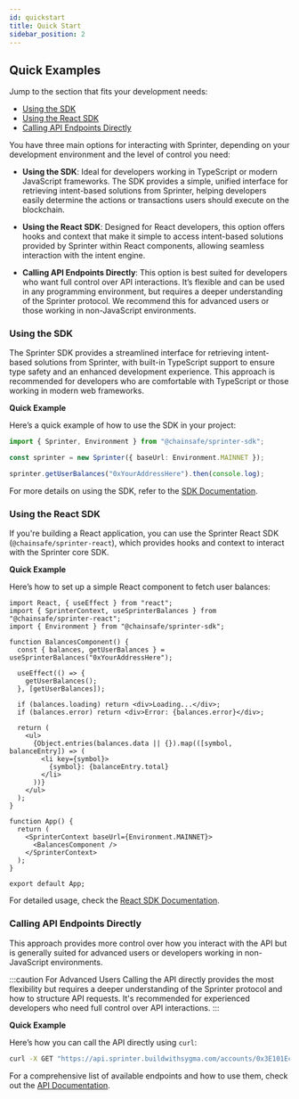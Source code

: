 ```yaml
---
id: quickstart
title: Quick Start
sidebar_position: 2
---
```


## Quick Examples

Jump to the section that fits your development needs:

- [Using the SDK](#using-the-sdk)
- [Using the React SDK](#using-the-react-sdk)
- [Calling API Endpoints Directly](#calling-api-endpoints-directly)

You have three main options for interacting with Sprinter, depending on your development environment and the level of control you need:

- **Using the SDK**: Ideal for developers working in TypeScript or modern JavaScript frameworks. The SDK provides a simple, unified interface for retrieving intent-based solutions from Sprinter, helping developers easily determine the actions or transactions users should execute on the blockchain.

- **Using the React SDK**: Designed for React developers, this option offers hooks and context that make it simple to access intent-based solutions provided by Sprinter within React components, allowing seamless interaction with the intent engine.

- **Calling API Endpoints Directly**: This option is best suited for developers who want full control over API interactions. It’s flexible and can be used in any programming environment, but requires a deeper understanding of the Sprinter protocol. We recommend this for advanced users or those working in non-JavaScript environments.

### Using the SDK

The Sprinter SDK provides a streamlined interface for retrieving intent-based solutions from Sprinter, with built-in TypeScript support to ensure type safety and an enhanced development experience. This approach is recommended for developers who are comfortable with TypeScript or those working in modern web frameworks.

**Quick Example**

Here’s a quick example of how to use the SDK in your project:

```typescript
import { Sprinter, Environment } from "@chainsafe/sprinter-sdk";

const sprinter = new Sprinter({ baseUrl: Environment.MAINNET });

sprinter.getUserBalances("0xYourAddressHere").then(console.log);
```

For more details on using the SDK, refer to the [SDK Documentation](./sdk).

### Using the React SDK

If you're building a React application, you can use the Sprinter React SDK (`@chainsafe/sprinter-react`), which provides hooks and context to interact with the Sprinter core SDK.

**Quick Example**

Here’s how to set up a simple React component to fetch user balances:

```tsx
import React, { useEffect } from "react";
import { SprinterContext, useSprinterBalances } from "@chainsafe/sprinter-react";
import { Environment } from "@chainsafe/sprinter-sdk";

function BalancesComponent() {
  const { balances, getUserBalances } = useSprinterBalances("0xYourAddressHere");

  useEffect(() => {
    getUserBalances();
  }, [getUserBalances]);

  if (balances.loading) return <div>Loading...</div>;
  if (balances.error) return <div>Error: {balances.error}</div>;

  return (
    <ul>
      {Object.entries(balances.data || {}).map(([symbol, balanceEntry]) => (
        <li key={symbol}>
          {symbol}: {balanceEntry.total}
        </li>
      ))}
    </ul>
  );
}

function App() {
  return (
    <SprinterContext baseUrl={Environment.MAINNET}>
      <BalancesComponent />
    </SprinterContext>
  );
}

export default App;
```

For detailed usage, check the [React SDK Documentation](./react-sdk).

### Calling API Endpoints Directly

This approach provides more control over how you interact with the API but is generally suited for advanced users or developers working in non-JavaScript environments.

:::caution For Advanced Users
Calling the API directly provides the most flexibility but requires a deeper understanding of the Sprinter protocol and how to structure API requests. It's recommended for experienced developers who need full control over API interactions.
:::

**Quick Example**

Here’s how you can call the API directly using `curl`:

```bash
curl -X GET "https://api.sprinter.buildwithsygma.com/accounts/0x3E101Ec02e7A48D16DADE204C96bFF842E7E2519/assets/fungible/USDC"
```

For a comprehensive list of available endpoints and how to use them, check out the [API Documentation](https://api.sprinter.buildwithsygma.com/swagger/index.html).

